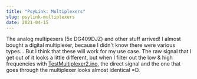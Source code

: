 ```yaml
---
title: "PsyLink: Multiplexers"
slug: psylink-multiplexers
date: 2021-04-15
---
```


The analog multipexers (5x DG409DJZ) and other stuff arrived! I almost bought a
digital multiplexer, because I didn't know there were various types... But I
think that these will work for my use case.  The raw signal that I get out of
it looks a little different, but when I filter out the low & high frequencies
with
[TestMultiplexer2.ino](https://codeberg.org/hut/psylink/src/branch/master/experimental/4_model3/TestMultiplexer2.ino),
the direct signal and the one that goes through the multiplexer looks almost
identical =D.
